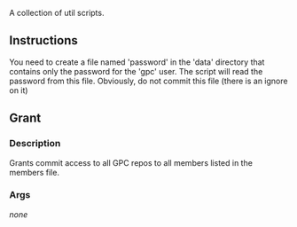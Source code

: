 A collection of util scripts.

## Instructions

You need to create a file named 'password' in the 'data' directory that contains only the password for the 'gpc' user. The script will read the password from this file. Obviously, do not commit this file (there is an ignore on it)

## Grant

### Description

Grants commit access to all GPC repos to all members listed in the members file.

### Args

*none*